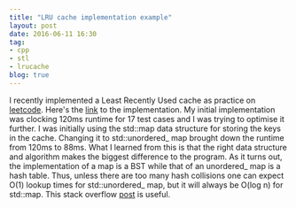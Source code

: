 ```yaml
---
title: "LRU cache implementation example"
layout: post
date: 2016-06-11 16:30
tag:
- cpp
- stl
- lrucache
blog: true
---
```


I recently implemented a Least Recently Used cache as practice on [leetcode](http://leetcode.com "Title"). Here's the [link](https://github.com/ameyaskVT/algoDataStructuresPractice/blob/master/leastRecentlyUsedCache.cpp "Title") to the implementation. My initial implementation was clocking 120ms runtime for 17 test cases and I was trying to optimise it further. I was initially using the std::map data structure for storing the keys in the cache. Changing it to std::unordered_ map brought down the runtime from 120ms to 88ms. What I learned from this is that the right data structure and algorithm makes the biggest difference to the program. As it turns out, the implementation of a map is a BST while that of an unordered_ map is a hash table. Thus, unless there are too many hash collisions one can expect O(1) lookup times for std::unordered_ map, but it will always be O(log n) for std::map. This stack overflow [post](http://stackoverflow.com/questions/13799593/how-to-choose-between-map-and-unordered-map/13799886#13799886 "Title") is useful.
